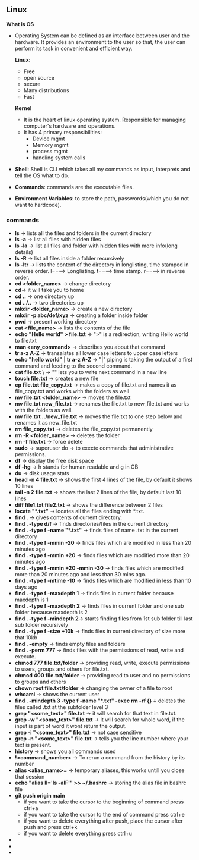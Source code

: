 ## Linux


**What is OS**
- Operating System can be defined as an interface between user and the hardware. It provides an environment to the user so that, the user can perform its task in convenient and efficient way.

  **Linux:**
  - Free
  - open source
  - secure
  - Many distributions
  - Fast
 

  **Kernel**
  - It is the heart of linux operating system. Responsible for managing computer's hardware and operations.
  - It has 4 primary responsibilities:
      - Device mgmt
      - Memory mgmt
      - process mgmt
      - handling system calls
        
- **Shell**: Shell is CLI which takes all my commands as input, interprets and tell the OS what to do.
- **Commands**: commands are the executable files.
- **Environment Variables**: to store the path, passwords(which you do not want to hardcode).

### commands
- **ls** -> lists all the files and folders in the current directory
- **ls -a** -> list all files with hidden files
- **ls -la** -> list all files and folder with hidden files with more info(long details)
- **ls -R** -> list all files inside a folder recursively
- **ls -ltr** -> lists the content of the directory in longlisting, time stamped in reverse order. l====> Longlisting. t====> time stamp. r====> in reverse order. 
- **cd <folder_name>** -> change directory
- **cd**-> it will take you to home
- **cd ..** -> one directory up
- **cd ../..** -> two directories up
- **mkdir <folder_name>** -> create a new directory
- **mkdir -p abc/def/xyz** -> creating a folder inside folder
- **pwd** -> present working directory
- **cat <file_name>** -> lists the contents of the file
- **echo "Hello world" > file.txt** -> ">" is a redirection, writing Hello world to file.txt
- **man <any_command>** -> describes you about that command
- **tr a-z A-Z** -> transalates all lower case letters to upper case letters
- **echo "hello world" | tr a-z A-Z** -> "|" piping is taking the output of a first command and feeding to the second command.
- **cat file.txt** \ -> "\" lets you to write next command in a new line
- **touch file.txt** -> creates a new file
- **cp file.txt file_copy.txt** -> makes a copy of file.txt and names it as file_copy.txt and works with the folders as well
- **mv file.txt <folder_name>** -> moves the file.txt
- **mv file.txt new_file.txt** -> renames the file.txt to new_file.txt and works with the folders as well.
- **mv file.txt ../new_file.txt** -> moves the file.txt to one step below and renames it as new_file.txt
- **rm file_copy.txt** -> deletes the file_copy.txt permanently
- **rm -R <folder_name>** -> deletes the folder
- **rm -f file.txt** -> force delete
- **sudo** -> superuser do -> to execte commands that administrative permissions.
- **df** -> display the free disk space
- **df -hg** -> h stands for human readable and g in GB
- **du** -> disk usage stats
- **head -n 4 file.txt** -> shows the first 4 lines of the file, by default it shows 10 lines
- **tail -n 2 file.txt** -> shows the last 2 lines of the file, by default last 10 lines
- **diff file1.txt file2.txt** -> shows the difference between 2 files
- **locate "*.txt"** -> locates all the files ending with *.txt.
- **find .** -> gives contents of current directory.
- **find . -type d/f** -> finds directories/files in the current directory
- **find . -type f -name "*.txt"** -> finds files of name .txt in the current directory
- **find . -type f -mmin -20** -> finds files which are modified in less than 20 minutes ago
- **find . -type f -mmin +20** -> finds files which are modified more than 20 minutes ago
- **find . -type f -mmin +20 -mmin -30** -> finds files which are modified more than 20 minutes ago and less than 30 mins ago.
- **find . -type f -mtime -10** -> finds files which are modified in less than 10 days ago
- **find . -type f -maxdepth 1** -> finds files in current folder because maxdepth is 1
- **find . -type f -maxdepth 2** -> finds files in current folder and one sub folder because maxdepth is 2
- **find . -type f -mindepth 2**-> starts finding files from 1st sub folder till last sub folder recursively
- **find . -type f -size +10k** -> finds files in current directory of size more that 10kb
- **find . -empty** -> finds empty files and folders
- **find . -perm 777** -> finds files with the permissions of read, write and execute.
- **chmod 777 file.txt/folder** -> providing read, write, execute permissions to users, groups and others for file.txt.
- **chmod 400 file.txt/folder** -> providing read to user and no permissions to groups and others
- **chown root file.txt/folder** -> changing the owner of a file to root
- **whoami** -> shows the current user
- **find . -mindepth 3 -type f -name "*.txt" -exec rm -rf {} +** deletes the files called .txt at the subfolder level 3
- **grep "<some_text>" file.txt** -> it will search for that text in file.txt.
- **grep -w "<some_text>" file.txt** -> it will search for whole word, if the input is part of word it wont return the output.
- **grep -i "<some_text>" file.txt** -> not case sensitive
- **grep -n "<some_text>" file.txt** -> tells you the line number where your text is present.
- **history** -> shows you all commands used
- **!<command_number>** -> To rerun a command from the history by its number
- **alias <alias_name>=<command>** -> temporary aliases, this works untill you close that session
- **echo "alias ll='ls -alF'" >> ~/.bashrc** -> storing the alias file in bashrc file
- **git push origin main**
   - if you want to take the cursor to the beginning of command press ctrl+a
   - if you want to take the cursor to the end of command press ctrl+e
   - if you want to delete everything after push, place the cursor after push and press ctrl+k
   - if you want to delete everything press ctrl+u
- 
- 
- 
